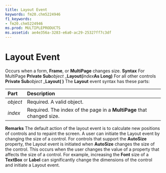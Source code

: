```yaml
---
title: Layout Event
keywords: fm20.chm5224946
f1_keywords:
- fm20.chm5224946
ms.prod: MULTIPLEPRODUCTS
ms.assetid: ae4e356a-3283-e6a0-ac29-25327ff7c3df
---
```



# Layout Event



Occurs when a form,  **Frame**, or **MultiPage** changes size.
 **Syntax**
For MultiPage **Private Sub**_object_ _**Layout(**_index_**As Long)**
For all other controls **Private Sub**_object_ _**Layout( )**
The  **Layout** event syntax has these parts:


|**Part**|**Description**|
|:-----|:-----|
| _object_|Required. A valid object.|
| _index_|Required. The index of the page in a  **MultiPage** that changed size.|
 **Remarks**
The default action of the layout event is to calculate new positions of controls and to repaint the screen.
A user can initiate the Layout event by changing the size of a control.
For controls that support the  **AutoSize** property, the Layout event is initiated when **AutoSize** changes the size of the control. This occurs when the user changes the value of a property that affects the size of a control. For example, increasing the **Font** size of a **TextBox** or **Label** can significantly change the dimensions of the control and initiate a Layout event.

